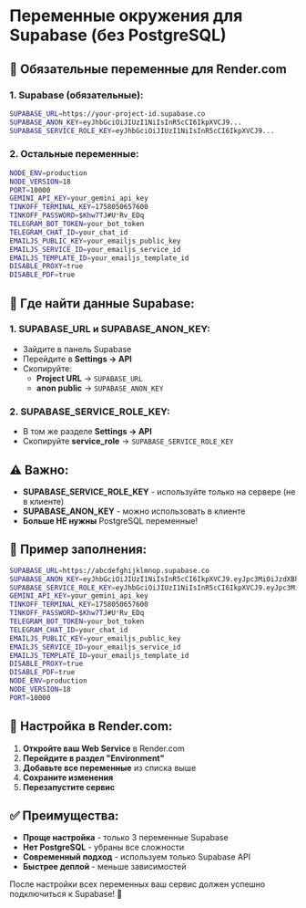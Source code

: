 # Переменные окружения для Supabase (без PostgreSQL)

## 🚀 Обязательные переменные для Render.com

### 1. Supabase (обязательные):

```bash
SUPABASE_URL=https://your-project-id.supabase.co
SUPABASE_ANON_KEY=eyJhbGciOiJIUzI1NiIsInR5cCI6IkpXVCJ9...
SUPABASE_SERVICE_ROLE_KEY=eyJhbGciOiJIUzI1NiIsInR5cCI6IkpXVCJ9...
```

### 2. Остальные переменные:

```bash
NODE_ENV=production
NODE_VERSION=18
PORT=10000
GEMINI_API_KEY=your_gemini_api_key
TINKOFF_TERMINAL_KEY=1758050657600
TINKOFF_PASSWORD=$Khw7TJ#U*Rv_EDq
TELEGRAM_BOT_TOKEN=your_bot_token
TELEGRAM_CHAT_ID=your_chat_id
EMAILJS_PUBLIC_KEY=your_emailjs_public_key
EMAILJS_SERVICE_ID=your_emailjs_service_id
EMAILJS_TEMPLATE_ID=your_emailjs_template_id
DISABLE_PROXY=true
DISABLE_PDF=true
```

## 📍 Где найти данные Supabase:

### 1. **SUPABASE_URL** и **SUPABASE_ANON_KEY**:
- Зайдите в панель Supabase
- Перейдите в **Settings → API**
- Скопируйте:
  - **Project URL** → `SUPABASE_URL`
  - **anon public** → `SUPABASE_ANON_KEY`

### 2. **SUPABASE_SERVICE_ROLE_KEY**:
- В том же разделе **Settings → API**
- Скопируйте **service_role** → `SUPABASE_SERVICE_ROLE_KEY`

## ⚠️ Важно:

- **SUPABASE_SERVICE_ROLE_KEY** - используйте только на сервере (не в клиенте)
- **SUPABASE_ANON_KEY** - можно использовать в клиенте
- **Больше НЕ нужны** PostgreSQL переменные!

## 🎯 Пример заполнения:

```bash
SUPABASE_URL=https://abcdefghijklmnop.supabase.co
SUPABASE_ANON_KEY=eyJhbGciOiJIUzI1NiIsInR5cCI6IkpXVCJ9.eyJpc3MiOiJzdXBhYmFzZSIsInJlZiI6ImFiY2RlZmdoaWprbG1ub3AiLCJyb2xlIjoiYW5vbiIsImlhdCI6MTY5ODc2MjQwMCwiZXhwIjoyMDE0MzM4NDAwfQ.example
SUPABASE_SERVICE_ROLE_KEY=eyJhbGciOiJIUzI1NiIsInR5cCI6IkpXVCJ9.eyJpc3MiOiJzdXBhYmFzZSIsInJlZiI6ImFiY2RlZmdoaWprbG1ub3AiLCJyb2xlIjoic2VydmljZV9yb2xlIiwiaWF0IjoxNjk4NzYyNDAwLCJleHAiOjIwMTQzMzg0MDB9.example
GEMINI_API_KEY=your_gemini_api_key
TINKOFF_TERMINAL_KEY=1758050657600
TINKOFF_PASSWORD=$Khw7TJ#U*Rv_EDq
TELEGRAM_BOT_TOKEN=your_bot_token
TELEGRAM_CHAT_ID=your_chat_id
EMAILJS_PUBLIC_KEY=your_emailjs_public_key
EMAILJS_SERVICE_ID=your_emailjs_service_id
EMAILJS_TEMPLATE_ID=your_emailjs_template_id
DISABLE_PROXY=true
DISABLE_PDF=true
NODE_ENV=production
NODE_VERSION=18
PORT=10000
```

## 🔧 Настройка в Render.com:

1. **Откройте ваш Web Service** в Render.com
2. **Перейдите в раздел "Environment"**
3. **Добавьте все переменные** из списка выше
4. **Сохраните изменения**
5. **Перезапустите сервис**

## ✅ Преимущества:

- **Проще настройка** - только 3 переменные Supabase
- **Нет PostgreSQL** - убраны все сложности
- **Современный подход** - используем только Supabase API
- **Быстрее деплой** - меньше зависимостей

После настройки всех переменных ваш сервис должен успешно подключиться к Supabase! 🎉
